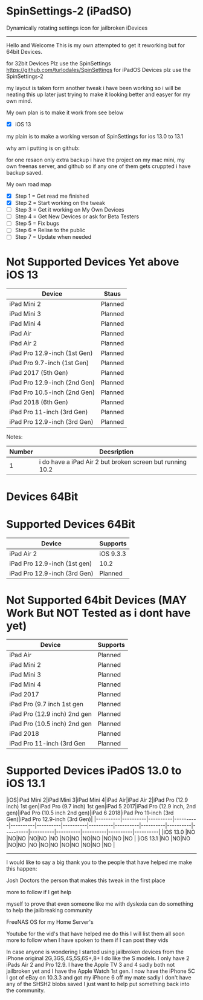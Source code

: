# SpinSettings-2 (iPadSO)

Dynamically rotating settings icon for jailbroken iDevices

-----------------------------------------------------------------------------------------------------------------------------
Hello and Welcome This is my own attempted to get it reworking but for 64bit Devices.

for 32bit Devices Plz use the SpinSettings https://github.com/turlodales/SpinSettings
for iPadOS Devices plz use the SpinSettings-2 

my layout is taken form another tweak i have been working so i will be neating this up later just trying to make it looking better and easyer for my own mind.

My own plan is to make it work from see below

- [x] iOS 13  


my plain is to make a working verson of SpinSettings for ios 13.0 to 13.1

why am i putting is on github:

for one resaon only extra backup i have the project on my mac mini, my own freenas server, and github so if any one of them gets cruppted i have backup saved.

My own road map
- [x] Step 1 = Get read me finished 
- [x] Step 2 = Start working on the tweak
- [ ] Step 3 = Get it working on My Own Devices
- [ ] Step 4 = Get New Devices or ask for Beta Testers
- [ ] Step 5 = Fix bugs 
- [ ] Step 6 = Relise to the public
- [ ] Step 7 = Update when needed 

# Not Supported Devices Yet above iOS 13
| Device        | Staus   | 
|---------|----------|
|  iPad Mini 2 | Planned | 
|  iPad Mini 3 | Planned |     
|  iPad Mini 4 | Planned |
|  iPad Air    | Planned |
|  iPad Air 2  | Planned |
|  iPad Pro 12.9-inch (1st Gen)| Planned |
|  iPad Pro 9.7-inch  (1st Gen)| Planned |
|  iPad 2017          (5th Gen)| Planned |
|  iPad Pro 12.9-inch (2nd Gen)| Planned |
|  iPad Pro 10.5-inch (2nd Gen)| Planned |
|  iPad 2018          (6th Gen)| Planned |
|  iPad Pro 11-inch   (3rd Gen)| Planned |
|  iPad Pro 12.9-inch (3rd Gen)| Planned |


Notes: 

| Number | Decsription |
|---------|----------|
| 1 | i do have a iPad Air 2 but broken screen but running 10.2 |


# Devices 64Bit

# Supported Devices 64Bit
| Device      | Supports |
|---------|----------|
| iPad Air 2  | iOS 9.3.3 |
| iPad Pro 12.9-inch (1st gen) |10.2|
| iPad Pro 12.9-inch (3rd Gen)| Planned |


# Not Supported 64bit Devices  (MAY Work But NOT Tested as i dont have yet)
| Device | Supports |
|---------|----------|
| iPad Air | Planned |
| iPad Mini 2 | Planned |
| iPad Mini 3 | Planned |
| iPad Mini 4 | Planned |
| iPad 2017 | Planned |
| iPad Pro (9.7 inch 1st gen | Planned |
| iPad Pro (12.9 inch) 2nd gen|Planned|
| iPad Pro (10.5 inch) 2nd gen| Planned |
| iPad 2018 | Planned |
| iPad Pro 11-inch (3rd Gen| Planned |


# Supported Devices iPadOS 13.0 to iOS 13.1 
|iOS|iPad Mini 2|iPad Mini 3|iPad Mini 4|iPad Air|iPad Air 2|iPad Pro (12.9 inch) 1st gen|iPad Pro (9.7 inch) 1st gen|iPad 5 2017|iPad Pro (12.9 inch, 2nd gen)|iPad Pro (10.5 inch 2nd gen)|iPad 6 2018|iPad Pro 11-inch (3rd Gen)|iPad Pro 12.9-inch (3rd Gen)|
|----------|----------|----------|----------|----------|----------|----------|----------|----------|----------|----------|----------|----------|----------|----------|----------|----------|
|iOS 13.0     |NO |NO|NO |NO|NO |NO |NO|NO |NO|NO |NO|NO |NO  |
|iOS 13.1     |NO |NO|NO |NO|NO |NO |NO|NO |NO|NO |NO|NO |NO  |

-----------------------------------------------------------------------------------------------------------------------------


I would like to say a big thank you to the people that have helped me make this happen:

Josh Doctors the person that makes this tweak in the first place

more to follow if I get help

myself to prove that even someone like me with dyslexia can do something to help the jailbreaking community

FreeNAS OS for my Home Server's

Youtube for the vid's that have helped me do this I will list them all soon more to follow when I have spoken to them if I can post they vids

In case anyone is wondering I started using jailbroken devices from the iPhone original 2G,3GS,4S,5S,6S+,8+ I do like the S models. I only have 2 iPads Air 2 and Pro 12.9. I have the Apple TV 3 and 4 sadly both not jailbroken yet and I have the Apple Watch 1st gen. I now have the iPhone 5C I got of eBay on 10.3.3 and got my iPhone 6 off my mate sadly I don't have any of the SHSH2 blobs saved I just want to help put something back into the community.
